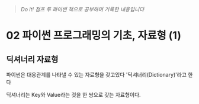 > *Do it! 점프 투 파이썬 책으로 공부하며 기록한 내용입니다*

# 02 파이썬 프로그래밍의 기초, 자료형 (1)



## 딕셔너리 자료형

파이썬은 대응관계를 나타낼 수 있는 자료형을 갖고있다 '딕셔너리(Dictionary)'라고 한다

딕셔너리는 Key와 Value라는 것을 한 쌍으로 갖는 자료형이다.

